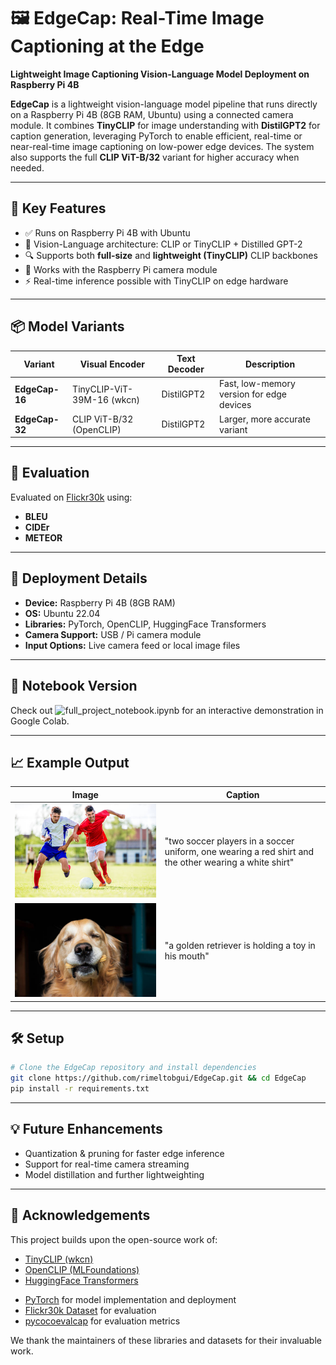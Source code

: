 # 🖼️ EdgeCap: Real-Time Image Captioning at the Edge

**Lightweight Image Captioning Vision-Language Model Deployment on Raspberry Pi 4B**

**EdgeCap** is a lightweight vision-language model pipeline that runs directly on a Raspberry Pi 4B (8GB RAM, Ubuntu) using a connected camera module. It combines **TinyCLIP** for image understanding with **DistilGPT2** for caption generation, leveraging PyTorch to enable efficient, real-time or near-real-time image captioning on low-power edge devices. The system also supports the full **CLIP ViT-B/32** variant for higher accuracy when needed.

---

## 🚀 Key Features

- ✅ Runs on Raspberry Pi 4B with Ubuntu
- 🧠 Vision-Language architecture: CLIP or TinyCLIP + Distilled GPT-2
- 🔍 Supports both **full-size** and **lightweight (TinyCLIP)** CLIP backbones
- 📸 Works with the Raspberry Pi camera module
- ⚡ Real-time inference possible with TinyCLIP on edge hardware

---

## 📦 Model Variants

| Variant      | Visual Encoder         | Text Decoder   | Description                              |
|--------------|------------------------|----------------|------------------------------------------|
| **EdgeCap-16** | TinyCLIP-ViT-39M-16 (wkcn)    | DistilGPT2     | Fast, low-memory version for edge devices |
| **EdgeCap-32** | CLIP ViT-B/32 (OpenCLIP) | DistilGPT2     | Larger, more accurate variant             |

---

## 🧪 Evaluation

Evaluated on [Flickr30k](https://huggingface.co/datasets/nlphuji/flickr30k) using:

* **BLEU**
* **CIDEr**
* **METEOR**

---

## 🤖 Deployment Details

- **Device:** Raspberry Pi 4B (8GB RAM)
- **OS:** Ubuntu 22.04
- **Libraries:** PyTorch, OpenCLIP, HuggingFace Transformers
- **Camera Support:** USB / Pi camera module
- **Input Options:** Live camera feed or local image files
  
---

## 📓 Notebook Version

Check out ![full_project_notebook.ipynb](full_project_notebook.ipynb) for an interactive demonstration in Google Colab.

---

## 📈 Example Output

| Image                   | Caption                              |
| ----------------------- | ------------------------------------ |
| ![soccer](test_images/soccer.jpg) | "two soccer players in a soccer uniform, one wearing a red shirt and the other wearing a white shirt"          |
| ![dog](test_images/dog.jpg)    | "a golden retriever is holding a toy in his mouth" |

---

## 🛠️ Setup
```bash
# Clone the EdgeCap repository and install dependencies
git clone https://github.com/rimeltobgui/EdgeCap.git && cd EdgeCap
pip install -r requirements.txt
```

---

## 💡 Future Enhancements

* Quantization & pruning for faster edge inference
* Support for real-time camera streaming
* Model distillation and further lightweighting

---

## 🙏 Acknowledgements

This project builds upon the open-source work of:

- [TinyCLIP (wkcn)](https://github.com/wkcn/TinyCLIP)
- [OpenCLIP (MLFoundations)](https://github.com/mlfoundations/open_clip)
- [HuggingFace Transformers](https://github.com/huggingface/transformers)
* [PyTorch](https://pytorch.org/) for model implementation and deployment
* [Flickr30k Dataset](https://huggingface.co/datasets/nlphuji/flickr30k) for evaluation
* [pycocoevalcap](https://github.com/tylin/coco-caption) for evaluation metrics

We thank the maintainers of these libraries and datasets for their invaluable work.

